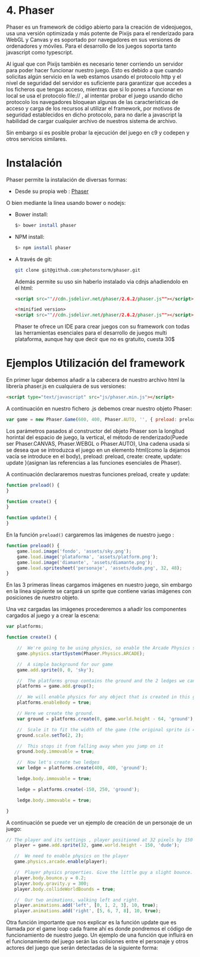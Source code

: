 # 4. Phaser

Phaser es un framework de código abierto para la creación de videojuegos, usa una versión optimizada y más potente de Pixijs para el renderizado para WebGL y Canvas y es soportado por navegadores en sus versiones de ordenadores y móviles. Para el desarrollo de los juegos soporta tanto javascript como typescript.

Al igual que con Pixijs también es necesario tener corriendo un servidor para poder hacer funcionar nuestro juego. Esto es debido a que cuando solicitas algún servicio en la web estamos usando el protocolo http y el nivel de seguridad del servidor es suficiente para garantizar que accedes a los ficheros que tengas acceso, mientras que si lo pones a funcionar en local se usa el protocolo file:// , al intentar probar el juego usando dicho protocolo los navegadores bloquean algunas de las características de acceso y carga de los recursos al utilizar el framework, por motivos de seguridad establecidos en dicho protocolo, para no darle a javascript la habilidad de cargar cualquier archivo de nuestros sistema de archivo.

Sin embargo si es posible probar la ejecución del juego en c9 y codepen y otros servicios similares.

# Instalación

Phaser permite la instalación de diversas formas:

* Desde su propia web : [Phaser](http://phaser.io/)

O bien mediante la línea usando bower o nodejs:

* Bower install:

  ~~~Bash
  $> bower install phaser
  ~~~
* NPM install:

  ~~~Bash
  $> npm install phaser
  ~~~
* A través de git:

  ~~~Bash
  git clone git@github.com:photonstorm/phaser.git
  ~~~

  Además permite su uso sin haberlo instalado via cdnjs añadiendolo en el html:

  ~~~HTML
  <script src=""//cdn.jsdelivr.net/phaser/2.6.2/phaser.js""></script>
  ~~~

  ~~~HTML
  <!minified version>
  <script src=""//cdn.jsdelivr.net/phaser/2.6.2/phaser.js""></script>
  ~~~

  Phaser te ofrece un IDE para crear juegos con su framework con todas las herramientas esenciales para el desarrollo de juegos multi plataforma, aunque hay que decir que no es gratuito, cuesta 30$

#

# Ejemplos Utilización del framework

En primer lugar debemos añadir a la cabecera de nuestro archivo html la librería phaser.js en cualquiera de sus versiones:

~~~html
<script type="text/javascript" src="js/phaser.min.js"></script>
~~~

A continuación en nuestro fichero .js debemos crear nuestro objeto Phaser:

~~~javascript
var game = new Phaser.Game(600, 400, Phaser.AUTO, '', { preload: preload, create: create, update: update });
~~~

Los parámetros pasados al constructor del objeto Phaser son la longitud horintal del espacio de juego, la vertical, el método de renderizado(Puede ser Phaser.CANVAS, Phaser.WEBGL o Phaser.AUTO), Una cadena usada si se desea que se introduzca el juego en un elemento html(como la dejamos vacía se introduce en el body), preload: preload, create: create, update: update }(asignan las referencias a las funciones esenciales de Phaser).

A continuación declararemos nuestras funciones preload, create y update:

~~~javascript
function preload() {
}

function create() {
}

function update() {
}
~~~

En la función ```preload()``` cargaremos las imágenes de nuestro juego :

~~~javascript
function preload() {
    game.load.image('fondo', 'assets/sky.png');
    game.load.image('plataforma', 'assets/platform.png');
    game.load.image('diamante', 'assets/diamante.png');
    game.load.spritesheet('personaje', 'assets/dude.png', 32, 48);
}
~~~

En las 3 primeras líneas cargamos imágenes en nuestro juego, sin embargo en la línea siguiente se cargará un sprite que contiene varias imágenes con posiciones de nuestro objeto.

Una vez cargadas las imágenes procederemos a añadir los componentes cargados al juego y a crear la escena:

~~~javascript
var platforms;

function create() {

    //  We're going to be using physics, so enable the Arcade Physics system
    game.physics.startSystem(Phaser.Physics.ARCADE);

    //  A simple background for our game
    game.add.sprite(0, 0, 'sky');

    //  The platforms group contains the ground and the 2 ledges we can jump on
    platforms = game.add.group();

    //  We will enable physics for any object that is created in this group
    platforms.enableBody = true;

    // Here we create the ground.
    var ground = platforms.create(0, game.world.height - 64, 'ground');

    //  Scale it to fit the width of the game (the original sprite is 400x32 in size)
    ground.scale.setTo(2, 2);

    //  This stops it from falling away when you jump on it
    ground.body.immovable = true;

    //  Now let's create two ledges
    var ledge = platforms.create(400, 400, 'ground');

    ledge.body.immovable = true;

    ledge = platforms.create(-150, 250, 'ground');

    ledge.body.immovable = true;

}
~~~

A continuación se puede ver un ejemplo de creación de un personaje de un juego:

~~~javascript
// The player and its settings , player positioned at 32 pixels by 150 pixels from the bottom of the game
   player = game.add.sprite(32, game.world.height - 150, 'dude');

   //  We need to enable physics on the player
   game.physics.arcade.enable(player);

   //  Player physics properties. Give the little guy a slight bounce.
   player.body.bounce.y = 0.2;
   player.body.gravity.y = 300;
   player.body.collideWorldBounds = true;

   //  Our two animations, walking left and right.
   player.animations.add('left', [0, 1, 2, 3], 10, true);
   player.animations.add('right', [5, 6, 7, 8], 10, true);
~~~

Otra función importante que nos explicar es la función update que es llamada por el game loop cada frame ahí es donde pondremos el código de funcionamiento de nuestro juego. Un ejemplo de una función que influirá en el funcionamiento del juego serán las colisiones entre el personaje y otros actores del juego que serán detectadas de la siguiente forma:

~~~javascript
